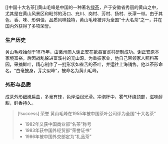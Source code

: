 
[[中国十大名茶]]黄山毛峰是中国的一种著名[绿茶](中国的茶叶六大分类)，产于安徽省秀丽的黄山之中，尤其是在黄山风景区和毗邻的汤口、充川、岗村、芳村、扬村、长潭一带。由于其色、香、味、形俱佳，品质风味独特，黄山毛峰被评为全国“十大名茶”之一，并在国内外获得了多项荣誉。

### 生产历史
黄山毛峰始创于1875年，由徽州商人谢正安在歙县富溪村研制成功。谢正安原本家境富裕，后因战乱躲进富溪村的充山源。为重振家业，他自己带领家人照料茶园，采摘鲜叶，精心制作了一批形状如雀舌的茶叶，并运往上海销售。他以茶形命名，“白毫披身，芽尖似峰”，被命名为黄山毛峰。

### 外形与品质
成茶外形细嫩扁曲，多毫有锋，色泽油润光滑。冲泡杯中，雾气环绕顶部，滋味醇甜，鲜香持久。


> [!success] 荣誉
> 黄山毛峰在1955年被中国茶叶公司评为全国“十大名茶”
> - 1982年又获中国商业部“名茶”称号
> - 1983年获中国外经贸部“荣誉证书”
> - 1986年被中国外交部定为“礼品茶”

